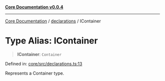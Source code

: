 [**Core Documentation v0.0.4**](../../README.md)

***

[Core Documentation](../../modules.md) / [declarations](../README.md) / IContainer

# Type Alias: IContainer

> **IContainer**: `Container`

Defined in: [core/src/declarations.ts:13](https://github.com/stonemjs/core/blob/e4675fc5d1a8e120fdb4d54e226a2496fdda3681/src/declarations.ts#L13)

Represents a Container type.
